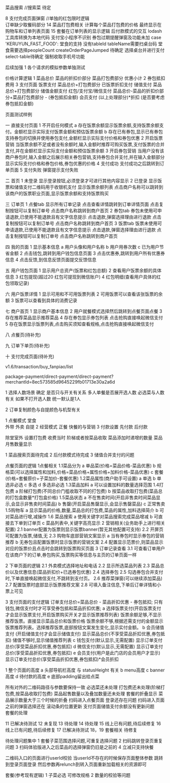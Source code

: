 
菜品搜索  //搜索菜  待定



8 支付完成页面弹窗  //单独的红包限时逻辑  
订单缺少取餐码部分
14 菜品打包费相关   计算每个菜品打包费的价格  最终显示在购物车和订单列表页面
15 套餐在订单列表的显示逻辑
后付款模式的交互
lodash工具库转换为本地代码  支付宝小程序不识别
券包过期提醒弹窗及功能未加
case 'KERUYUN_FAST_FOOD': 堂食的支持
没有tableId tableName需要扫桌台码
堂食需要选择peopleCount
createOrderPageJumped 待确定
选择桌台并进行支付 select-table待确定
强制收取手机号功能





后续加强
1 各个请求的模拟参数单独测试


价格计算逻辑
1 菜品总价  菜品的折扣价部分  菜品打包费部分 优惠小计
2 券包抵扣费用
3 支付页面
  饭票支付   菜品总价+打包费部分  已饭票折扣支付
  储值支付   菜品总价+打包费部分  储值金额支付
  红包/支付宝/微信支付  菜品总价-菜品的折扣价部分+菜品打包费部分 - (券包抵扣金额)
  会员支付  (以上处理部分)*折扣   (是否要考虑券包抵扣金额)


页面测试样例

一 直接支付页面
1 不开启任何模式
  a 存在饭票余额显示饭票余额,支持饭票余额支付。金额栏显示实际支付饭票金额和预估饭票余额
  b 存在已有券包,显示已有券包 支持券包的切换并使用券包支付,金额栏显示实际支付价格和券包优惠
2 开启饭票营销
   当饭票余额不足或者没有余额时,输入金额时推荐可购买饭票,支付饭票的合并支付,并在金额栏显示实际支付金额和预估饭票余额
3 开启券包营销
   当用户没有该商户券包时,输入金额之后展示相关券包营销,支持券包合并支付,并在输入金额部分显示实际支付价格和券包价格,券包优惠的价格
4 支付成功
  支付成功之后跳转到订单页面
5 支付失败
  弹窗提示支付失败


二 首页
1 未登录
  显示登录按钮,必须登录才可进行其他内容显示
2 已登录
  显示饭票和储值支付二维码用于收银机支付 
  显示饭票余额列表
    点击商户名称可以跳转到该商户的饭票职业页面,显示饭票余额和支持饭票购买

三 订单页
1 点餐tab
  显示所有订单记录
  点击查看详情跳转到订单详情页面
  点击复制按钮可以复制订单号
  点击商户名称跳转到商户首页
2 券包tab
  券包未使用可申请退款,已使用不能退款且有文字信息提示
  点击退款,弹窗选择理由进行退款
  点击复制按钮可以复制订单号
  点击商户名称跳转到商户首页
3 饭票tab
  饭票未使用可申请退款,已使用不能退款且有文字信息提示
  点击退款,弹窗选择理由进行退款
  点击复制按钮可以复制订单号
  点击商户名称跳转到商户首页

四 我的页面
  1 显示基本信息
    a 用户头像和用户名称
    b 用户用券次数
    c 已为用户节省金额
  2 点击钱包,跳转到用户钱包信息页面
  3 点击优惠券,跳转到用户所有优惠券信息
  4 点击反馈,到信息反馈页面提交反馈信息

五 用户钱包页面
  1 显示用户总资产(饭票和红包总额)
  2 查看用户饭票余额的具体信息
  3 红包提现(超过20 红包可提现到微信账户)
  4 红包明细(查看用户具体的红包领取记录)

六 用户饭票详情
  1 显示可用和不可用饭票列表
  2 可用饭票可以查看该张饭票的余额
  3 饭票可以查看到具体的消费记录

七 商户首页
  1 显示商户基本信息
  2 用户就餐模式选择然后跳转到点餐页面点餐
  3 存在推荐菜品显示推荐菜品
  4 存在券包显示券包列表 点击抢购直接唤起微信支付
  5 存在饭票显示饭票列表,点击购买须知查看规格,点击抢购直接唤起微信支付

八 点餐页(待补充)

九 订单下单页(待补充)

十 支付完成页面(待补充)



v1.6/transaction/buy_fanpiao/list



package-payment/direct-payment/direct-payment?merchantId=8ec573585d9645229fb01713e30a2a6d





1 选择人数场景 确定  是否只与开关有关系
多人单餐是否展开选人数
必选菜与人数有关  如果不打开选人数 统一默认是1人

2 订单复制颜色与自提颜色与机型有关






1 点餐模式
堂食  
外带 
外卖
自提
2 经营模式
正餐 快餐的与营销
3 付款设置
先付款  后付款


除堂室外  设置打包费 收费当时 阶梯或者按菜品收取
菜品添加时递增的数量
菜品月售数量显示







1 菜品搜索页面待完成
2 后付款模式待完成
3 储值合并支付的问题




点餐页面的逻辑
1点餐相关
1.1菜品分为
  a 单品菜(价格=菜品价格-菜品优惠)
  b 规格菜(可以选择属性和加料,价格=菜品价格+属性价格+加料价格-菜品优惠)
  c 套餐(价格=套餐原价+子菜加价-套餐优惠)
1.2菜品属性(商户助手可设置)
  a 单选
  b 单选非必选
  c 多选
  d 多选非必选
1.3菜品加料
  a 可以设置加料的数量选择范围
1.4打包费
  a 阶梯打包费(不同总价门槛收取不同的打包费)
  b 按菜品收取打包费(菜品总的打包盒数量*打包盒价格)
1.5菜品状态
  a 不在售卖时间(开启非售卖时间菜品显示,会显示非售卖时间菜品)
  b 售罄(开启菜品售罄显示,会显示售罄菜品)
  c 正常售卖
1.5购物车
  a 显示菜品的价格,数量,菜品总的打包费,菜品的属性,加料选择简介
  b 可对菜品进行增,减操作
1.6 菜品搜索
  a 使用关键字对菜品搜索完成菜品增减
  b 可直接去下单到订单页
  c 菜品列表中,关键字高亮显示
2 营销相关(业务助手上进行相关配置)
2.1 banner配置为饭票则显示饭票banner(暂无其他配置可支持)
2.2 开屏页可配置为饭票,储值,无
2.3 购物车底部营销文案显示
  a 当有券包时显示券包的营销推荐
  b 无券包且配置饭票时显示饭票的营销文案
2.4 配置显示范票价,则菜品显示对应的饭票价且点击时会跳转到饭票购买页面
3 订单记录查看
3.1 可查看订单用户在该商户下的订单,券包购买,饭票购买等信息与主页的订单页面一样



2 下单页面的逻辑
2.1 外卖模式选择地址和电话
2.2 显示所选菜品列表
2.3 菜品总价以及优惠信息(菜品折扣价+已选券包优惠)
2.4 选择券包
2.5 勾选券包合并支付时,下单直接唤起微信支付,不跳转到支付页。
2.6 推荐菜弹窗(可以继续添加菜品)
2.7 配置饭票时底部显示饭票推荐文案
2.8 可填入备注信息,下单后订单详情和小票上可见


3 支付页面的支付逻辑
订单支付总价=菜品总价 - 菜品折扣优惠 - 券包抵扣;
只有钱包,微信支付时才可享受券包抵和菜品折扣优惠;
a 选择饭票支付(开启饭票支付才会显示饭票支付,开启饭票购买开关才显示饭票推荐列表)
  饭票余额足够,不显示推荐饭票。直接显示菜品总价和饭票价格
  饭票余额不够,根据还需支付的金额显示饭票推荐列表。选择推荐饭票,底部按钮文案发生变化,显示实付金额。
b 会员储值支付 (开启储值支付才会显示储值支付)
  显示菜品总价(不享受菜品折扣优惠,券包抵扣)
  储值不够时,显示储值推荐列表
c 钱包支付(默认显示,无需配置)
  显示订单支付总价(享受菜品折扣优惠,券包抵扣)
d 微信支付(默认显示,无需配置)
  显示订单支付总价(享受菜品折扣优惠,券包抵扣)
e 会员支付(用户是此门店的会员用户才显示)
  显示订单支付总价(享受菜品折扣优惠,券包抵扣)*会员折扣

1 整个页面的高度
a 头部导航栏高度  与 statusHeight 有关
b menu高度
c banner高度
d 待付款的高度
e 底部padding留出给点菜


所有对外的二维码路径与参数要保持一致
必选菜还未处理
打包费还未处理(阶梯打包费,按菜品收取打包费)
菜品起售数量以及叠加数量还未处理
套餐的折叠显示
菜品展示数量大于三个时候的折叠
扫码进入点餐页面 登录还存在问题
扫码进入页面之前的弹窗选择还在  滚动条的位置更新
支付页面储值支付余额没有更新问题  
套餐的处理



11 已解决待测试
12 未复现
13 待处理
14 待处理
15 线上已有问题,待后续修复
16 线上已有问题,待后续修复
17 已解决待测试
18，19 套餐相关 待修复


待处理问题集中
1 套餐子菜范围选择问题,可重复选择问题
2 扫码跳转登录页重复问题
3 扫码体验版进入之后菜品的选择弹窗仍旧是之前的
4 立减只支持快餐

二维码入口的页面进行userId校验 当userId不存在的时候保存页面整体参数 跳转到登录页面登录 然后参数再relunch到转入页面重新加载相关的资源即可


套餐(参考现有逻辑)
1 子菜必选 可修改规格
2 数量的校验等问题 
